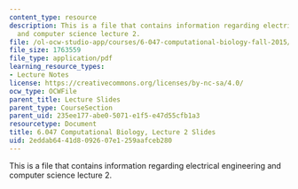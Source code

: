 ```yaml
---
content_type: resource
description: This is a file that contains information regarding electrical engineering
  and computer science lecture 2.
file: /ol-ocw-studio-app/courses/6-047-computational-biology-fall-2015/2eddab6441d8092607e1259aafceb280_MIT6_047F15_Lecture02.pdf
file_size: 1763559
file_type: application/pdf
learning_resource_types:
- Lecture Notes
license: https://creativecommons.org/licenses/by-nc-sa/4.0/
ocw_type: OCWFile
parent_title: Lecture Slides
parent_type: CourseSection
parent_uid: 235ee177-abe0-5071-e1f5-e47d55cfb1a3
resourcetype: Document
title: 6.047 Computational Biology, Lecture 2 Slides
uid: 2eddab64-41d8-0926-07e1-259aafceb280
---
```

This is a file that contains information regarding electrical engineering and computer science lecture 2.
